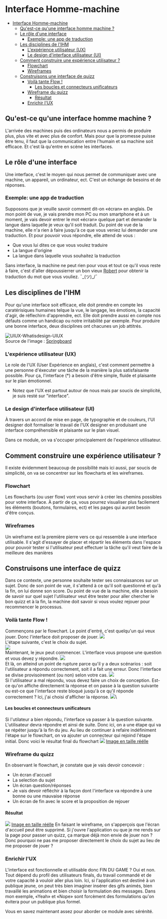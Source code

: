 # Interface Homme-machine
- [Interface Homme-machine](#interface-homme-machine)
  - [Qu'est-ce qu'une interface homme machine ?](#quest-ce-quune-interface-homme-machine)
  - [Le rôle d'une interface](#le-rôle-dune-interface)
    - [Exemple: une app de traduction](#exemple-une-app-de-traduction)
  - [Les disciplines de l'IHM](#les-disciplines-de-lihm)
    - [L'expérience utilisateur (UX)](#lexpérience-utilisateur-ux)
    - [Le design d'interface utilisateur (UI)](#le-design-dinterface-utilisateur-ui)
  - [Comment construire une expérience utilisateur ?](#comment-construire-une-expérience-utilisateur-)
    - [Flowchart](#flowchart)
    - [Wireframes](#wireframes)
  - [Construisons une interface de quizz](#construisons-une-interface-de-quizz)
    - [Voilà tante Flow !](#voilà-tante-flow-)
      - [Les boucles et connecteurs unificateurs](#les-boucles-et-connecteurs-unificateurs)
    - [Wireframe du quizz](#wireframe-du-quizz)
      - [Résultat](#résultat)
    - [Enrichir l'UX](#enrichir-lux)


## Qu'est-ce qu'une interface homme machine ?
L'arrivée des machines puis des ordinateurs nous a permis de produire plus, plus vite et avec plus de confort. Mais pour que la promesse puisse être tenu, il faut que la communication entre l'humain et sa machine soit efficace. Et c'est là qu'entre en scène les interfaces.

## Le rôle d'une interface
Une interface, c'est le moyen qui nous permet de communiquer avec une machine, un appareil, un ordinateur, ect. C'est un échange de besoins et de réponses.

### Exemple: une app de traduction
Supposons que je veuille savoir comment dit-on «écran» en anglais. De mon point de vue, je vais prendre mon PC ou mon smartphone et à un moment, je vais devoir entrer le mot «écran» quelque part et demander la langue dans laquelle je veux qu'il soit traduit.
Du point de vue de la machine, elle n'a rien à faire jusqu'à ce que vous veniez lui demander une traduction. Et pour pouvoir vous répondre, elle attend de vous :
- Que vous lui dites ce que vous voulez traduire
- La langue d'origine
- La langue dans laquelle vous souhaitez la traduction

Sans interface, la machine ne peut rien pour vous et tout ce qu'il vous reste à faire, c'est d'aller dépoussierrer un bon vieux [Robert](https://www.lerobert.com/dictionnaires/anglais/langue/dictionnaire-le-robert-collins-mini-plus-anglais-9782321011422.html) pour obtenir la traduction du mot que vous vouliez. ¯\_(ツ)_/¯

## Les disciplines de l'IHM
Pour qu'une interface soit efficace, elle doit prendre en compte les caratérisiques humaines telque la vue, le langage, les émotions, la capacité d'agir, de réflechirn d'apprendre, ect. Elle doit prendre aussi en compte nos défauts comme un handicap ou notre irritabilité par exemple.
Pour produire une bonne interface, deux disciplines ont chacunes un job attitrés.

![UIUX-Whatisdesign-UIUX](./UIUX-Whatisdesign-UIUX.png)\
Source de l'image : [Springboard](https://www.springboard.com/library/ui-ux-design/how-to-become/)
### L'expérience utilisateur (UX)
Le role de l'UX (User Expérience en anglais), c'est comment permettre à une personne d'éxecuter une tâche de la manière la plus satisfaisante possible.
Pour ça, l'interface (*) a besoin d'être simple, fluide et plaisante sur le plan émotionnel.
* Notez que l'UX est partout autour de nous mais par soucis de simplicité, je suis resté sur "interface".

### Le design d'interface utilisateur (UI)
À travers un accord de mise en page, de typographie et de couleurs, l'UI designer doit formaliser le travail de l'UX designer en produisant une interface compréhensible et plaisante sur le plan visuel.

Dans ce module, on va s'occuper principalement de l'expérience utilisateur.

## Comment construire une expérience utilisateur ?
Il existe évidemment beaucoup de possibilité mais ici aussi, par soucis de simplicité, on va se concentrer sur les flowcharts et les wireframes.

### Flowchart
Les flowcharts (ou user flow) vont vous servir à créer les chemins possibles pour votre interface. À partir de ça, vous pourrez visualiser plus facilement les éléments (boutons, formulaires, ect) et les pages qui auront besoin d'être conçus.

### Wireframes
Un wireframe est la première pierre vers ce qui ressemble à une interface utilisable. Il s'agit d'essayer de placer et répartir les éléments dans l'espace pour pouvoir tester si l'utilisateur peut effectuer la tâche qu'il veut faire de la meilleure des manières

## Construisons une interface de quizz
Dans ce contexte, une personne souhaite tester ses connaissances sur un sujet. Donc de son point de vue, il s'attend à ce qu'il soit questionné et qu'à la fin, on lui donne son score.
Du point de vue de la machine, elle a besoin de savoir sur quel sujet l'utilisateur veut être tester pour aller chercher le bon quizz et à la fin, la machine doit savoir si vous voulez rejouer pour recommencer le processus.

### Voilà tante Flow !
Commençons par le flowchart. Le point d'entré, c'est quelqu'un qui veux jouer. Donc l'interface doit proposer de jouer.
![](01.png)\
L'étape suivante, c'est le choix du sujet.\
![](02.png)\
Maintenant, le jeux peut commencer. L'interface vous propose une question et vous devez y répondre.
![](03.png)\
Et là, on atteind un point de rupture parce qu'il y a deux scénarios : soit l'utilisateur a répondu correctement, soit il a fait une erreur. Donc l'interface se divise provisoirement (ou non) selon votre cas.
![](04.png)\
Si l'utilisateur a mal répondu, vous devez faire un choix de conception. Est-ce qu'on affiche directement la réponse et on passe à la question suivante ou est-ce que l'interface reste bloqué jusqu'à ce qu'il réponde correctement ? Ici, j'ai choisi d'afficher la réponse.
![](05.png)\
#### Les boucles et connecteurs unificateurs
Si l'utilateur a bien répondu, l'interface va passer à la question suivante. L'utilisateur devra répondre et ainsi de suite. Donc ici, on a une étape qui va se répéter jusqu'à la fin du jeu.
Au lieu de continuer à refaire indéfiniment l'étape sur le flowchart, on va ajouter un connecteur qui rejoind l'étape initial. Donc voici le résultat final du flowchart
![](06.png)
[Image en taille réélle](06.png)

### Wireframe du quizz
En observant le flowchart, je constate que je vais devoir concevoir :
- Un écran d'accueil
- La selection du sujet
- Un écran question/réponses
- Je vais devoir réfléchir à la façon dont l'interface va répondre à une bonne ou une mauvaise réponse
- Un écran de fin avec le score et la proposition de rejouer

#### Résultat
![](wireframe.png)
[Image en taille réélle](wireframe.png)
En faisant le wireframe, on s'apperçois que l'écran d'accueil peut être supprimé. Si j'ouvre l'application ou que je me rends sur la page pour passer un quizz, ça marque déjà mon envie de jouer non ? Donc pourquoi ne pas me proposer directement le choix du sujet au lieu de me proposer de jouer ?

### Enrichir l'UX
L'interface est fonctionnelle et utilisable donc FIN DU GAME ? Oui et non. Tout dépend du profil des utilisateurs finals, du travail commandé et de votre capacité à vouloir aller plus loin. Ici, si l'application est destiné à un publique jeune, on peut très bien imaginer insérer des gifs animés, bien travaillé les animations et bien choisir la formulation des messages. Dans mon exemple, «Yeah» et «Nope» sont forcèment des formulations qu'on évitera pour un publique plus formel.

Vous en savez maintenant assez pour aborder ce module avec sérénité.
